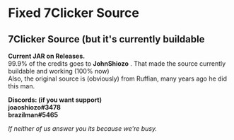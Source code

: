 # Fixed 7Clicker Source
## 7Clicker Source (but it's currently buildable

**Current JAR on Releases.**<br>
99.9% of the credits goes to __JohnShiozo__ . That made the source currently buildable and working (100% now)<br>
Also, the original source is (obviously) from Ruffian, many years ago he did this man.

**Discords: (if you want support)**<br>
__**joaoshiozo#3478**__<br>
__**brazilman#5465**__

*If neither of us answer you its because we're busy.*


